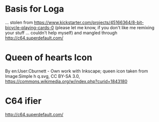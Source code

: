 # Basis for Loga

... stolen from https://www.kickstarter.com/projects/45166364/8-bit-bicycle-playing-cards-0 (please let me know, if you don't like me remixing your stuff ... couldn't help myself) and mangled through http://c64.superdefault.com/

# Queen of hearts Icon

By en:User:Cburnett - Own work with Inkscape; queen icon taken from Image:Simple h q.svg, CC BY-SA 3.0, https://commons.wikimedia.org/w/index.php?curid=1843180

# C64 ifier

http://c64.superdefault.com/


